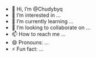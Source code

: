 - 👋 Hi, I’m @Chudybyq
- 👀 I’m interested in ...
- 🌱 I’m currently learning ...
- 💞️ I’m looking to collaborate on ...
- 📫 How to reach me ...
- 😄 Pronouns: ...
- ⚡ Fun fact: ...

<!---
Chudybyq/Chudybyq is a ✨ special ✨ repository because its `README.md` (this file) appears on your GitHub profile.
You can click the Preview link to take a look at your changes.
--->
